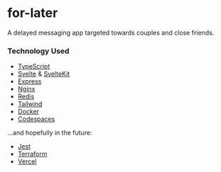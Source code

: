 # for-later
A delayed messaging app targeted towards couples and close friends.

### Technology Used
- [TypeScript](https://www.typescriptlang.org)
- [Svelte](https://svelte.dev) & [SvelteKit](https://kit.svelte.dev)
- [Express](https://expressjs.com)
- [Nginx](https://www.nginx.com)
- [Redis](https://redis.io)
- [Tailwind](https://tailwindcss.com)
- [Docker](https://www.docker.com)
- [Codespaces](https://github.com/features/codespaces)

...and hopefully in the future:
- [Jest](https://jestjs.io)
- [Terraform](https://www.terraform.io)
- [Vercel](https://vercel.com/dashboard)
